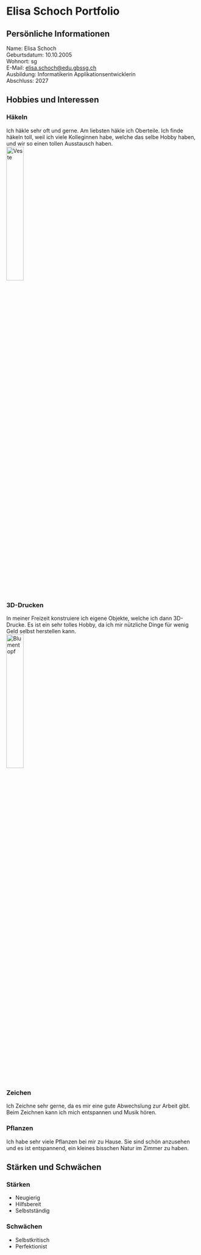 # Elisa Schoch Portfolio
## Persönliche Informationen
Name: Elisa Schoch\
Geburtsdatum: 10.10.2005\
Wohnort: sg\
E-Mail: elisa.schoch@edu.gbssg.ch\
Ausbildung: Informatikerin Applikationsentwicklerin\
Abschluss: 2027

## Hobbies und Interessen

### Häkeln
Ich häkle sehr oft und gerne. Am liebsten häkle ich Oberteile. Ich finde häkeln toll, weil ich viele Kolleginnen habe, welche das selbe Hobby haben, und wir so einen tollen Ausstausch haben.\
<img src="veste.jpg" alt="Veste" style="width:30%">

### 3D-Drucken
In meiner Freizeit konstruiere ich eigene Objekte, welche ich dann 3D-Drucke. Es ist ein sehr tolles Hobby, da ich mir nützliche Dinge für wenig Geld selbst herstellen kann.\
<img src="pflanze.jpg" alt="Blumentopf" style="width:30%">

### Zeichen
Ich Zeichne sehr gerne, da es mir eine gute Abwechslung zur Arbeit gibt. Beim Zeichnen kann ich mich entspannen und Musik hören.

### Pflanzen
Ich habe sehr viele Pflanzen bei mir zu Hause. Sie sind schön anzusehen und es ist entspannend, ein kleines bisschen Natur im Zimmer zu haben.


## Stärken und Schwächen
### Stärken
* Neugierig
* Hilfsbereit
* Selbstständig
### Schwächen
* Selbstkritisch
* Perfektionist